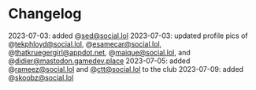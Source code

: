 # Changelog

2023-07-03: added @sed@social.lol
2023-07-03: updated profile pics of @tekphloyd@social.lol, @esamecar@social.lol, @thatkruegergirl@appdot.net, @maique@social.lol, and @didier@mastodon.gamedev.place
2023-07-05: added @rameez@social.lol and @ctt@social.lol to the club
2023-07-09: added @skoobz@social.lol